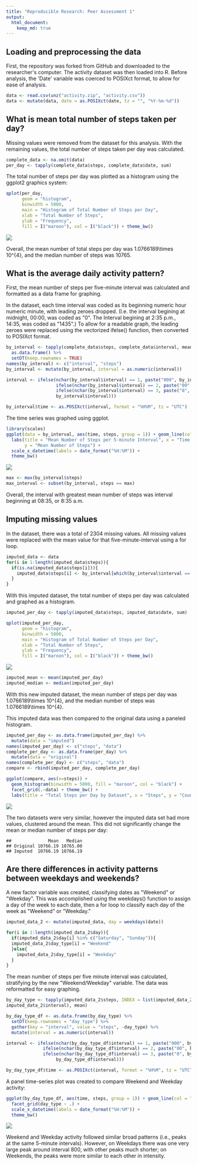 ```yaml
---
title: "Reproducible Research: Peer Assessment 1"
output: 
  html_document:
    keep_md: true
---
```



## Loading and preprocessing the data

First, the repository was forked from GitHub and downloaded to the researcher's computer. The activity dataset was then loaded into R. Before analysis, the 'Date' variable was coerced to POSIXct format, to allow for ease of analysis.  




```r
data <- read.csv(unz("activity.zip", "activity.csv"))
data <- mutate(data, date = as.POSIXct(date, tz = "", "%Y-%m-%d"))
```

## What is mean total number of steps taken per day?

Missing values were removed from the dataset for this analysis. With the remaining values, the total number of steps taken per day was calculated.  


```r
complete_data <- na.omit(data)
per_day <- tapply(complete_data$steps, complete_data$date, sum)
```

The total number of steps per day was plotted as a histogram using the ggplot2 graphics system:  


```r
qplot(per_day, 
      geom = "histogram", 
      binwidth = 5000, 
      main = "Histogram of Total Number of Steps per Day",
      xlab = "Total Number of Steps",
      ylab = "Frequency",
      fill = I("maroon"), col = I("black")) + theme_bw()
```

![](PA1_template_files/figure-html/histogram-1.png)<!-- -->



Overall, the mean number of total steps per day was 1.0766189\times 10^{4}, and the median number of steps was 10765.

## What is the average daily activity pattern?

First, the mean number of steps per five-minute interval was calculated and formatted as a data frame for graphing.

In the dataset, each time interval was coded as its beginning numeric hour numeric minute, with leading zeroes dropped. (I.e. the interval begining at midnight, 00:00, was coded as "0". The Interval begining at 2:35 p.m., 14:35, was coded as "1435".) To allow for a readable graph, the leading zeroes were replaced using the vectorized ifelse() function, then converted to POSIXct format.


```r
by_interval <- tapply(complete_data$steps, complete_data$interval, mean) %>%
  as.data.frame() %>%
  setDT(keep.rownames = TRUE)
names(by_interval) <- c("interval", "steps")
by_interval <- mutate(by_interval, interval = as.numeric(interval))

interval <- ifelse(nchar(by_interval$interval) == 1, paste("000", by_interval$interval, sep = ""),
                   ifelse(nchar(by_interval$interval) == 2, paste("00", by_interval$interval, sep = ""),
                   ifelse(nchar(by_interval$interval) == 3, paste("0", by_interval$interval, sep = ""),
                   by_interval$interval)))

by_interval$time <- as.POSIXct(interval, format = "%H%M", tz = "UTC")
```

The time series was graphed using ggplot.


```r
library(scales)
ggplot(data = by_interval, aes(time, steps, group = 1)) + geom_line(col = "maroon") +
  labs(title = "Mean Number of Steps per 5-minute Interval", x = "Time of Day",
       y = "Mean Number of Steps") +
  scale_x_datetime(labels = date_format("%H:%M")) +
  theme_bw()
```

![](PA1_template_files/figure-html/graph-1.png)<!-- -->


```r
max <- max(by_interval$steps)
max_interval <- subset(by_interval, steps == max)
```

Overall, the interval with greatest mean number of steps was interval beginning at 08:35, or 8:35 a.m.

## Imputing missing values



In the dataset, there was a total of 2304 missing values. All missing values were replaced with the mean value for that five-minute-interval using a for loop.


```r
imputed_data <- data
for(i in 1:length(imputed_data$steps)){
  if(is.na(imputed_data$steps[i])){
    imputed_data$steps[i] <- by_interval[which(by_interval$interval == imputed_data$interval[i]), 2]
  }
}
```

With this imputed dataset, the total number of steps per day was calculated and graphed as a histogram.


```r
imputed_per_day <- tapply(imputed_data$steps, imputed_data$date, sum)

qplot(imputed_per_day, 
      geom = "histogram", 
      binwidth = 5000, 
      main = "Histogram of Total Number of Steps per Day",
      xlab = "Total Number of Steps",
      ylab = "Frequency",
      fill = I("maroon"), col = I("black")) + theme_bw()
```

![](PA1_template_files/figure-html/imputeanalysis-1.png)<!-- -->


```r
imputed_mean <- mean(imputed_per_day)
imputed_median <- median(imputed_per_day)
```

With this new imputed dataset, the mean number of steps per day was 1.0766189\times 10^{4}, and the median number of steps was 1.0766189\times 10^{4}.

This imputed data was then compared to the original data using a paneled histogram.  


```r
imputed_per_day <- as.data.frame(imputed_per_day) %>%
  mutate(data = "imputed")
names(imputed_per_day) <- c("steps", "data")
complete_per_day <- as.data.frame(per_day) %>%
  mutate(data = "original")
names(complete_per_day) <- c("steps", "data")
compare <- rbind(imputed_per_day, complete_per_day)

ggplot(compare, aes(x=steps)) + 
  geom_histogram(binwidth = 5000, fill = "maroon", col = "black") +
  facet_grid(.~data) + theme_bw() +
  labs(title = "Total Steps per Day by Dataset", x = "Steps", y = "Count")
```

![](PA1_template_files/figure-html/comparehistorgram-1.png)<!-- -->

The two datasets were very similar, however the imputed data set had more values, clustered around the mean. This did not significantly change the mean or median number of steps per day:  


```
##              Mean   Median
## Original 10766.19 10765.00
## Imputed  10766.19 10766.19
```

## Are there differences in activity patterns between weekdays and weekends?

A new factor variable was created, classifying dates as "Weekend" or "Weekday". This was accomplished using the weekdays() function to assign a day of the week to each date, then a for loop to classify each day of the week as "Weekend" or "Weekday."  


```r
imputed_data_2 <- mutate(imputed_data, day = weekdays(date))

for(i in 1:length(imputed_data_2$day)){
  if(imputed_data_2$day[i] %in% c("Saturday", "Sunday")){
  imputed_data_2$day_type[i] = "Weekend"
  }else{
    imputed_data_2$day_type[i] = "Weekday"
  }
}
```

The mean number of steps per five minute interval was calculated, stratifying by the new "Weekend/Weekday" variable. The data was reformatted for easy graphing.  


```r
by_day_type <- tapply(imputed_data_2$steps, INDEX = list(imputed_data_2$day_type, 
imputed_data_2$interval), mean)

by_day_type_df <- as.data.frame(by_day_type) %>%
  setDT(keep.rownames = "day_type") %>%
  gather(key = "interval", value = "steps", -day_type) %>%
  mutate(interval = as.numeric(interval))

interval <- ifelse(nchar(by_day_type_df$interval) == 1, paste("000", by_day_type_df$interval, sep = ""),
              ifelse(nchar(by_day_type_df$interval) == 2, paste("00", by_day_type_df$interval, sep = ""),
              ifelse(nchar(by_day_type_df$interval) == 3, paste("0", by_day_type_df$interval, sep = ""),
                   by_day_type_df$interval)))

by_day_type_df$time <- as.POSIXct(interval, format = "%H%M", tz = "UTC")
```

A panel time-series plot was created to compare Weekend and Weekday activity:


```r
ggplot(by_day_type_df, aes(time, steps, group = 1)) + geom_line(col = "maroon") + 
  facet_grid(day_type ~ .) +
  scale_x_datetime(labels = date_format("%H:%M")) +
  theme_bw()
```

![](PA1_template_files/figure-html/panelplot-1.png)<!-- -->

Weekend and Weekday activity followed similar broad patterns (i.e., peaks at the same 5-minute intervals). However, on Weekdays there was one very large peak around interval 800, with other peaks much shorter; on Weekends, the peaks were more similar to each other in intensity.


